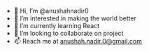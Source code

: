 - 👋 Hi, I’m @anushahnadir0
- 👀 I’m interested in making the world better
- 🌱 I’m currently learning React
- 💞️ I’m looking to collaborate on project
- 📫 Reach me at anushah.nadir.0@gmail.com

<!---
anushahnadir0/anushahnadir0 is a ✨ special ✨ repository because its `README.md` (this file) appears on your GitHub profile.
You can click the Preview link to take a look at your changes.
--->
